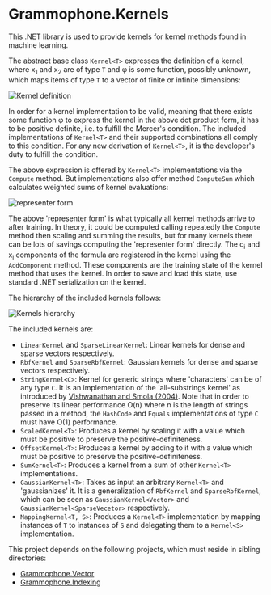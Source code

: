 # Grammophone.Kernels
This .NET library is used to provide kernels for kernel methods found in machine learning.

The abstract base class `Kernel<T>` expresses the definition of a kernel, where x<sub>1</sub> and x<sub>2</sub> are of type `T` and φ is some function, possibly unknown, which maps items of type `T` to a vector of finite or infinite dimensions:

![Kernel definition](http://s10.postimg.org/5534sl18p/Kernel_definition.png)

In order for a kernel implementation to be valid, meaning that there exists some function φ to express the kernel in the above dot product form, it has to be positive definite, i.e. to fulfill the Mercer's condition. The included implementations of `Kernel<T>` and their supported combinations all comply to this condition. For any new derivation of `Kernel<T>`, it is the developer's duty to fulfill the condition.

The above expression is offered by `Kernel<T>` implementations via the `Compute` method. But implementations also offer method `ComputeSum` which calculates weighted sums of kernel evaluations:

![representer form](http://s7.postimg.org/wu8zhf81z/Representer_form.png)

The above 'representer form' is what typically all kernel methods arrive to after training. In theory, it could be computed calling repeatedly the `Compute` method then scaling and summing the results, but for many kernels there can be lots of savings computing the 'representer form' directly. The c<sub>i</sub> and x<sub>i</sub> components of the formula are registered in the kernel using the `AddComponent` method. These components are the training state of the kernel method that uses the kernel. In order to save and load this state, use standard .NET serialization on the kernel.

The hierarchy of the included kernels follows:

![Kernels hierarchy](http://s24.postimg.org/bgiut5pmt/Kernels_hierarchy.png)

The included kernels are:
* `LinearKernel` and `SparseLinearKernel`: Linear kernels for dense and sparse vectors respectively.
* `RbfKernel` and `SparseRbfKernel`: Gaussian kernels for dense and sparse vectors respectively.
* `StringKernel<C>`: Kernel for generic strings where 'characters' can be of any type `C`. It is an implementation of the 'all-substrings kernel' as introduced by [Vishwanathan and Smola (2004)](http://www.stat.purdue.edu/~vishy/papers/VisSmo04.pdf). Note that in order to preserve its linear performance O(n) where n is the length of strings passed in a method, the `HashCode` and `Equals` implementations of type `C` must have O(1) performance.
* `ScaledKernel<T>`: Produces a kernel by scaling it with a value which must be positive to preserve the positive-definiteness.
* `OffsetKernel<T>`: Produces a kernel by adding to it with a value which must be positive to preserve the positive-definiteness.
* `SumKernel<T>`: Produces a kernel from a sum of other `Kernel<T>` implementations.
* `GaussianKernel<T>`: Takes as input an arbitrary `Kernel<T>` and 'gaussianizes' it. It is a generalization of `RbfKernel` and `SparseRbfKernel`, which can be seen as `GaussianKernel<Vector>` and `GaussianKernel<SparseVecetor>` respectively.
* `MappingKernel<T, S>`: Produces a `Kernel<T>` implementation by mapping instances of `T` to instances of `S` and delegating them to a `Kernel<S>` implementation.

This project depends on the following projects, which must reside in sibling directories:
* [Grammophone.Vector](https://github.com/grammophone/Grammophone.Vectors)
* [Grammophone.Indexing](https://github.com/grammophone/Grammophone.Indexing)
